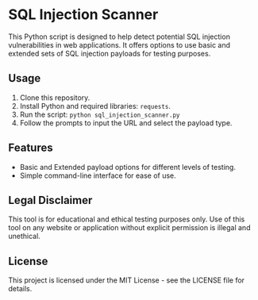 # SQL Injection Scanner

This Python script is designed to help detect potential SQL injection vulnerabilities in web applications. It offers options to use basic and extended sets of SQL injection payloads for testing purposes.

## Usage

1. Clone this repository.
2. Install Python and required libraries: `requests`.
3. Run the script: `python sql_injection_scanner.py`
4. Follow the prompts to input the URL and select the payload type.

## Features

- Basic and Extended payload options for different levels of testing.
- Simple command-line interface for ease of use.

## Legal Disclaimer

This tool is for educational and ethical testing purposes only. Use of this tool on any website or application without explicit permission is illegal and unethical.

## License

This project is licensed under the MIT License - see the LICENSE file for details.
